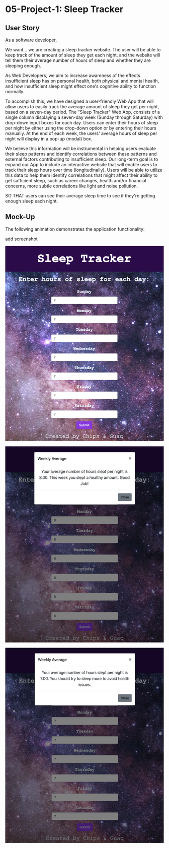 # 05-Project-1: Sleep Tracker




## User Story

As a software developer, 

We want... 
we are creating a sleep tracker website. The user will be able to keep track of the amount of sleep they get each night, and the website will tell them their average number of hours of sleep and whether they are sleeping enough. 

As Web Developers, we aim to increase awareness of the effects insufficient sleep has on personal health, both physical and mental health, and how insufficient sleep might effect one's cognitive ability to function normally.

To accomplish this, we have designed a user-friendly Web App that will allow users to easily track the average amount of sleep they get per night, based on a seven-day period. The "Sleep Tracker" Web App, consists of a single column displaying a seven-day week (Sunday through Saturday) with drop-down input boxes for each day. Users can enter their hours of sleep per night by either using the drop-down option or by entering their hours manually. At the end of each week, the users' average hours of sleep per night will display in a pop-up (modal) box. 

We believe this information will be instrumental in helping users evaluate their sleep patterns and identify correlations between these patterns and external factors contributing to insufficient sleep. Our long-term goal is to expand our App to include an interactive website that will enable users to track their sleep hours over time (longitudinally). Users will be able to utilize this data to help them identify correlations that might affect their ability to get sufficient sleep, such as career changes, health and/or financial concerns, more subtle correlations like light and noise pollution. 


SO THAT users can see their average sleep time to see if they're getting enough sleep each night.



## Mock-Up

The following animation demonstrates the application functionality:

add screenshot

![SiteView](./assets/SiteView.png)

![goalMet](./assets/goalMet.png)

![goalNotMet](./assets/goalNotMet.png)